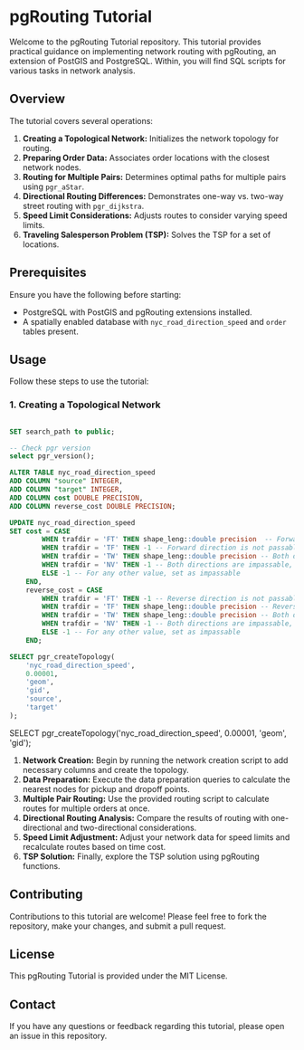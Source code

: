 # pgRouting Tutorial

Welcome to the pgRouting Tutorial repository. This tutorial provides practical guidance on implementing network routing with pgRouting, an extension of PostGIS and PostgreSQL. Within, you will find SQL scripts for various tasks in network analysis.

## Overview

The tutorial covers several operations:

1. **Creating a Topological Network:** Initializes the network topology for routing.
2. **Preparing Order Data:** Associates order locations with the closest network nodes.
3. **Routing for Multiple Pairs:** Determines optimal paths for multiple pairs using `pgr_aStar`.
4. **Directional Routing Differences:** Demonstrates one-way vs. two-way street routing with `pgr_dijkstra`.
5. **Speed Limit Considerations:** Adjusts routes to consider varying speed limits.
6. **Traveling Salesperson Problem (TSP):** Solves the TSP for a set of locations.

## Prerequisites

Ensure you have the following before starting:

- PostgreSQL with PostGIS and pgRouting extensions installed.
- A spatially enabled database with `nyc_road_direction_speed` and `order` tables present.

## Usage

Follow these steps to use the tutorial:

### 1. Creating a Topological Network

```sql

SET search_path to public;

-- Check pgr version
select pgr_version();

ALTER TABLE nyc_road_direction_speed
ADD COLUMN "source" INTEGER,
ADD COLUMN "target" INTEGER,
ADD COLUMN cost DOUBLE PRECISION,
ADD COLUMN reverse_cost DOUBLE PRECISION;

UPDATE nyc_road_direction_speed
SET cost = CASE
        WHEN trafdir = 'FT' THEN shape_leng::double precision  -- Forward direction is passable, set cost as the shape_leng
        WHEN trafdir = 'TF' THEN -1 -- Forward direction is not passable, set a high cost
        WHEN trafdir = 'TW' THEN shape_leng::double precision -- Both directions are passable, set cost as the shape_leng
        WHEN trafdir = 'NV' THEN -1 -- Both directions are impassable, set a high cost
        ELSE -1 -- For any other value, set as impassable
    END,
    reverse_cost = CASE
        WHEN trafdir = 'FT' THEN -1 -- Reverse direction is not passable, set a high cost
        WHEN trafdir = 'TF' THEN shape_leng::double precision -- Reverse direction is passable, set cost as the shape_leng
        WHEN trafdir = 'TW' THEN shape_leng::double precision -- Both directions are passable, set cost as the shape_leng
        WHEN trafdir = 'NV' THEN -1 -- Both directions are impassable, set a high cost
        ELSE -1 -- For any other value, set as impassable
    END;

SELECT pgr_createTopology(
	'nyc_road_direction_speed', 
	0.00001,
	'geom',
	'gid',
	'source',
	'target'
);

```
SELECT pgr_createTopology('nyc_road_direction_speed', 0.00001, 'geom', 'gid');


1. **Network Creation:** Begin by running the network creation script to add necessary columns and create the topology.
2. **Data Preparation:** Execute the data preparation queries to calculate the nearest nodes for pickup and dropoff points.
3. **Multiple Pair Routing:** Use the provided routing script to calculate routes for multiple orders at once.
4. **Directional Routing Analysis:** Compare the results of routing with one-directional and two-directional considerations.
5. **Speed Limit Adjustment:** Adjust your network data for speed limits and recalculate routes based on time cost.
6. **TSP Solution:** Finally, explore the TSP solution using pgRouting functions.

## Contributing

Contributions to this tutorial are welcome! Please feel free to fork the repository, make your changes, and submit a pull request.

## License

This pgRouting Tutorial is provided under the MIT License.

## Contact

If you have any questions or feedback regarding this tutorial, please open an issue in this repository.
